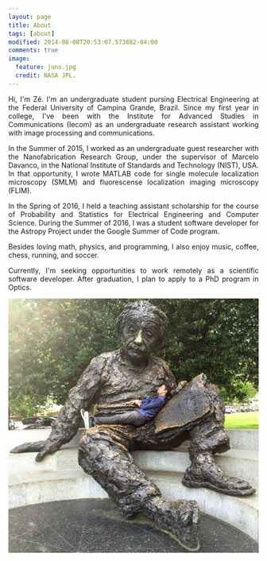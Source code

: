 ```yaml
---
layout: page
title: About
tags: [about]
modified: 2014-08-08T20:53:07.573882-04:00
comments: true
image:
  feature: juno.jpg
  credit: NASA JPL.
---
```

<p style='text-align: justify;'>
Hi, I'm Zé. I'm an undergraduate student pursing Electrical Engineering at the Federal University of Campina Grande, Brazil. Since my first year in college, I've been with the Institute for Advanced Studies in Communications (Iecom) as an undergraduate research assistant working with image processing and communications.
</p>

<p style='text-align: justify;'>
In the Summer of 2015, I worked as an undergraduate guest researcher with the Nanofabrication Research Group, under the supervisor of Marcelo Davanco, in the National Institute of Standards and Technology (NIST), USA. In that opportunity, I wrote MATLAB code for single molecule localization microscopy (SMLM) and fluorescense localization imaging microscopy (FLIM).
</p>

<p style='text-align: justify;'>
In the Spring of 2016, I held a teaching assistant scholarship for the course of Probability and Statistics for Electrical Engineering and Computer Science. During the Summer of 2016, I was a student software developer for the Astropy Project under the Google Summer of Code program.
</p>

<p style='text-align: justify;'>
Besides loving math, physics, and programming, I also enjoy music, coffee, chess, running, and soccer.
</p>

<p style='text-align: justify;'>
Currently, I'm seeking opportunities to work remotely as a scientific software developer. After graduation, I plan to apply to a PhD program in Optics.
</p>

<img src="../images/einstein.jpg" alt="relatively relaxed" style="
idth:512px;height:512px;"> 
